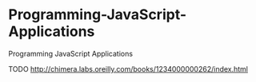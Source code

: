 Programming-JavaScript-Applications
===================================

Programming JavaScript Applications

TODO
http://chimera.labs.oreilly.com/books/1234000000262/index.html
